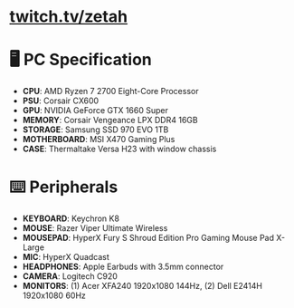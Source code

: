 # [twitch.tv/zetah](https://twitch.tv/zetah)

# 🖥️ PC Specification 
- **CPU**: AMD Ryzen 7 2700 Eight-Core Processor
- **PSU**: Corsair CX600
- **GPU**: NVIDIA GeForce GTX 1660 Super
- **MEMORY**: Corsair Vengeance LPX DDR4 16GB
- **STORAGE**: Samsung SSD 970 EVO 1TB
- **MOTHERBOARD**: MSI X470 Gaming Plus
- **CASE**: Thermaltake Versa H23 with window chassis

# ⌨️ Peripherals
* **KEYBOARD**: Keychron K8
* **MOUSE**: Razer Viper Ultimate Wireless
* **MOUSEPAD**: HyperX Fury S Shroud Edition Pro Gaming Mouse Pad X-Large
* **MIC**: HyperX Quadcast
* **HEADPHONES**: Apple Earbuds with 3.5mm connector
* **CAMERA**: Logitech C920
* **MONITORS**: (1) Acer XFA240 1920x1080 144Hz, (2) Dell E2414H 1920x1080 60Hz
